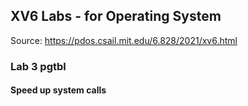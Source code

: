 ## XV6 Labs - for Operating System

Source: https://pdos.csail.mit.edu/6.828/2021/xv6.html

### Lab 3 pgtbl

#### Speed up system calls